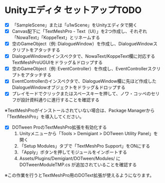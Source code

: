 # Unityエディタ セットアップTODO

- [x] 「SampleScene」または「u1wScene」をUnityエディタで開く
- [x] Canvas配下に「TextMeshPro - Text（UI）」を2つ作成し、それぞれ「NowaText」「KoppeText」とリネームする
- [x] 空のGameObject（例: DialogueWindow）を作成し、DialogueWindowスクリプトをアタッチする
- [x] DialogueWindowのインスペクタで、NowaText/KoppeText欄に対応するTextMeshProUGUIをドラッグ＆ドロップする
- [x] 空のGameObject（例: EventController）を作成し、EventControllerスクリプトをアタッチする
- [x] EventControllerのインスペクタで、DialogueWindow欄に先ほど作成したDialogueWindowオブジェクトをドラッグ＆ドロップする
- [x] プレイモードでクリックまたはスペースキーを押して、ノワ・コッペのセリフが設計資料通りに進行することを確認する

※TextMeshProがインストールされていない場合は、Package Managerから「TextMeshPro」を導入してください。

- [x] DOTween ProのTextMeshPro拡張を有効化する  
  1. Unityメニューから「Tools > Demigiant > DOTween Utility Panel」を開く  
  2. 「Setup Modules」タブで「TextMeshPro Support」をONにする  
  3. 「Apply」ボタンを押してモジュールをインポートする  
  4. Assets/Plugins/Demigiant/DOTween/Modules/ に DOTweenModuleTMP.cs が追加されていることを確認する

※この作業を行うとTextMeshPro用のDOText拡張が使えるようになります。
